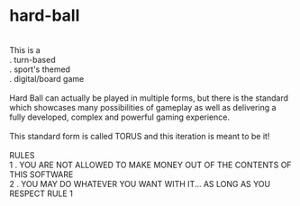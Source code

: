
# hard-ball
<br>
This is a <br>
. turn-based <br>
. sport's themed <br>
. digital/board game <br>
<br>
Hard Ball can actually be played in multiple forms, but there is the standard
which showcases many possibilities of gameplay as well as delivering a fully
developed, complex and powerful gaming experience. <br>
<br>
This standard form is called TORUS and this iteration is meant to be it! <br>
<br>
RULES <br>
1 . YOU ARE NOT ALLOWED TO MAKE MONEY OUT OF THE CONTENTS OF THIS SOFTWARE <br>
2 . YOU MAY DO WHATEVER YOU WANT WITH IT... AS LONG AS YOU RESPECT RULE 1 <br>
